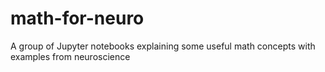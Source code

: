 # math-for-neuro
A group of Jupyter notebooks explaining some useful math concepts with examples from neuroscience

